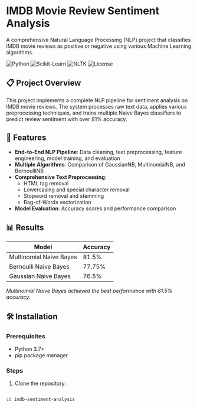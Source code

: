 # IMDB Movie Review Sentiment Analysis

A comprehensive Natural Language Processing (NLP) project that classifies IMDB movie reviews as positive or negative using various Machine Learning algorithms.

![Python](https://img.shields.io/badge/Python-3.7%2B-blue)
![Scikit-Learn](https://img.shields.io/badge/Scikit--Learn-1.0%2B-orange)
![NLTK](https://img.shields.io/badge/NLTK-Latest-green)
![License](https://img.shields.io/badge/License-MIT-lightgrey)

## 📋 Project Overview

This project implements a complete NLP pipeline for sentiment analysis on IMDB movie reviews. The system processes raw text data, applies various preprocessing techniques, and trains multiple Naive Bayes classifiers to predict review sentiment with over 81% accuracy.

## 🚀 Features

- **End-to-End NLP Pipeline**: Data cleaning, text preprocessing, feature engineering, model training, and evaluation
- **Multiple Algorithms**: Comparison of GaussianNB, MultinomialNB, and BernoulliNB
- **Comprehensive Text Preprocessing**:
  - HTML tag removal
  - Lowercasing and special character removal
  - Stopword removal and stemming
  - Bag-of-Words vectorization
- **Model Evaluation**: Accuracy scores and performance comparison

## 📊 Results

| Model | Accuracy |
|-------|----------|
| Multinomial Naive Bayes | 81.5% |
| Bernoulli Naive Bayes | 77.75% |
| Gaussian Naive Bayes | 76.5% |

*Multinomial Naive Bayes achieved the best performance with 81.5% accuracy.*

## 🛠️ Installation

### Prerequisites
- Python 3.7+
- pip package manager

### Steps
1. Clone the repository:
```bash

cd imdb-sentiment-analysis

